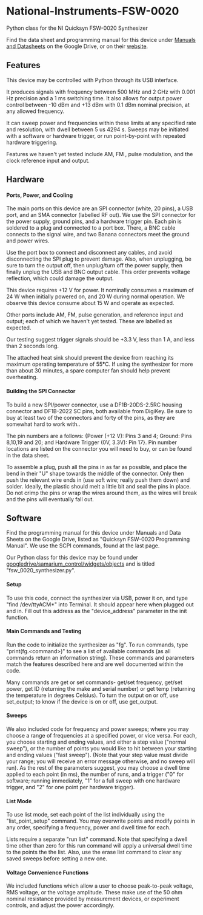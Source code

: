 # National-Instruments-FSW-0020
Python class for the NI Quicksyn FSW-0020 Synthesizer

<!-- wp:paragraph {"align":"left"} -->
<p style="text-align:left">Find the data sheet and programming manual for this device under <a href="https://drive.google.com/drive/folders/0BxtBYCHo7PyzfmxFel8zcER1aFRNY3lrRi05bElpUFRLeFNkNzhnSUNIS0NndmxhUlFWM0E">Manuals and Datasheets</a> on the Google Drive, or on their <a href="http://ni-microwavecomponents.com/quicksyn-full#documentation">website</a>.</p>
<!-- /wp:paragraph -->

<!-- wp:heading -->
<h2>Features</h2>
<!-- /wp:heading -->

<!-- wp:paragraph -->
<p>This device may be controlled with Python through its USB interface.</p>
<!-- /wp:paragraph -->

<!-- wp:paragraph -->
<p>It produces signals with frequency between 500 MHz and 2 GHz with 0.001 Hz precision and a 1 ms switching time. It also allows for output power control between -10 dBm and +13 dBm with 0.1 dBm nominal precision, at any allowed frequency. </p>
<!-- /wp:paragraph -->

<!-- wp:paragraph -->
<p>It can sweep power and frequencies within these limits at any specified rate and resolution, with dwell between 5 us 4294 s. Sweeps may be initiated with a software or hardware trigger, or run point-by-point with repeated hardware triggering.</p>
<!-- /wp:paragraph -->

<!-- wp:paragraph -->
<p>Features we haven't yet tested include AM, FM , pulse modulation, and the clock reference input and output.</p>
<!-- /wp:paragraph -->

<!-- wp:heading -->
<h2>Hardware</h2>
<!-- /wp:heading -->

<!-- wp:heading {"level":4} -->
<h4>Ports, Power, and Cooling</h4>
<!-- /wp:heading -->

<!-- wp:paragraph -->
<p>The main ports on this device are an SPI connector (white, 20 pins), a USB port, and an SMA connector (labelled RF out). We use the SPI connector for the power supply, ground pins, and a hardware trigger pin. Each pin is soldered to a plug and connected to a port box. There, a BNC cable connects to the signal wire, and two Banana connectors meet the ground and power wires. </p>
<!-- /wp:paragraph -->

<!-- wp:paragraph -->
<p>Use the port box to connect and disconnect any cables, and avoid disconnecting the SPI plug to prevent damage. Also, when unplugging, be sure to turn the output off, then unplug/turn off the power supply, then finally unplug the USB and BNC output cable. This order prevents voltage reflection, which could damage the output.</p>
<!-- /wp:paragraph -->

<!-- wp:paragraph -->
<p>This device requires +12 V for power. It nominally consumes a maximum of 24 W when initially powered on, and 20 W during normal operation. We observe this device consume about 15 W and operate as expected.</p>
<!-- /wp:paragraph -->

<!-- wp:paragraph -->
<p>Other ports include AM, FM, pulse generation, and reference input and output; each of which we haven't yet tested. These are labelled as expected.</p>
<!-- /wp:paragraph -->

<!-- wp:paragraph -->
<p>Our testing suggest trigger signals should be +3.3 V, less than 1 A, and less than 2 seconds long. </p>
<!-- /wp:paragraph -->

<!-- wp:paragraph -->
<p>The attached heat sink should prevent the device from reaching its maximum operating temperature of 55<strong>°</strong>C. If using the synthesizer for more than about 30 minutes, a spare computer fan should help prevent overheating.  </p>
<!-- /wp:paragraph -->

<!-- wp:heading {"level":4} -->
<h4>Building the SPI Connector</h4>
<!-- /wp:heading -->

<!-- wp:paragraph -->
<p>To build a new SPI/power connector, use a DF1B-20DS-2.5RC housing connector and DF1B-2022 SC pins, both available from DigiKey. Be sure to buy at least two of the connectors and forty of the pins, as they are somewhat hard to work with..</p>
<!-- /wp:paragraph -->

<!-- wp:paragraph -->
<p>The pin numbers are a follows: {Power (+12 V): Pins 3 and 4; Ground: Pins 8,10,19 and 20; and Hardware Trigger (0V, 3.3V): Pin 17}. Pin number locations are listed on the connector you will need to buy, or can be found in the data sheet.</p>
<!-- /wp:paragraph -->

<!-- wp:paragraph -->
<p>To assemble a plug, push all the pins in as far as possible, and place the bend in their "U" shape towards the middle of the connector. Only then push the relevant wire ends in (use soft wire; really push them down) and solder. Ideally, the plastic should melt a little bit and seal the pins in place. Do not crimp the pins or wrap the wires around them, as the wires will break and the pins will eventually fall out.</p>
<!-- /wp:paragraph -->

<!-- wp:heading -->
<h2>Software</h2>
<!-- /wp:heading -->

<!-- wp:paragraph -->
<p>Find the programming manual for this device under Manuals and Data Sheets on the Google Drive, listed as "Quicksyn FSW-0020 Programming Manual". We use the SCPI commands, found at the last page.</p>
<!-- /wp:paragraph -->

<!-- wp:paragraph -->
<p>Our Python class for this device may be found under <a href="https://drive.google.com/drive/folders/1dJO_H5MnHgHPdGbpeVIjRQA95KoP7WjN">googledrive/samarium_control/widgets/objects</a> and is titled "fsw_0020_synthesizer.py". </p>
<!-- /wp:paragraph -->

<!-- wp:heading {"level":4} -->
<h4>Setup</h4>
<!-- /wp:heading -->

<!-- wp:paragraph -->
<p>To use this code, connect the synthesizer via USB, power it on, and type "find /dev/ttyACM*" into Terminal. It should appear here when plugged out and in. Fill out this address as the "device_address" parameter in the init function.</p>
<!-- /wp:paragraph -->

<!-- wp:heading {"level":4} -->
<h4>Main Commands and Testing</h4>
<!-- /wp:heading -->

<!-- wp:paragraph -->
<p>Run the code to initialize the synthesizer as "fg". To run commands, type "print(fg.&lt;command&gt;)" to see a list of available commands (as all commands return an information string). These commands and parameters match the features described here and are well documented within the code.</p>
<!-- /wp:paragraph -->

<!-- wp:paragraph -->
<p>Many commands are get or set commands- get/set frequency, get/set power, get ID (returning the make and serial number) or get temp (returning the temperature in degrees Celsius). To turn the output on or off, use set_output; to know if the device is on or off, use get_output. </p>
<!-- /wp:paragraph -->

<!-- wp:heading {"level":4} -->
<h4>Sweeps</h4>
<!-- /wp:heading -->

<!-- wp:paragraph -->
<p>We also included code for frequency and power sweeps; where you may choose a range of frequencies at a specified power, or vice versa. For each, you choose starting and ending values, and either a step value ("normal sweep"), or the number of points you would like to hit between your starting and ending values ("fast sweep"). (Note that your step value must divide your range; you will receive an error message otherwise, and no sweep will run). As the rest of the parameters suggest, you may choose a dwell time applied to each point (in ms), the number of runs, and a trigger ("0" for software; running immediately, "1" for a full sweep with one hardware trigger, and "2" for one point per hardware trigger).</p>
<!-- /wp:paragraph -->

<!-- wp:heading {"level":4} -->
<h4>List Mode</h4>
<!-- /wp:heading -->

<!-- wp:paragraph -->
<p>To use list mode, set each point of the list individually using the "list_point_setup" command. You may overwrite points and modify points in any order, specifying a frequency, power and dwell time for each. </p>
<!-- /wp:paragraph -->

<!-- wp:paragraph -->
<p>Lists require a separate "run list" command. Note that specifying a dwell time other than zero for this run command will apply a universal dwell time to the points the the list. Also, use the erase list command to clear any saved sweeps before setting a new one.</p>
<!-- /wp:paragraph -->

<!-- wp:heading {"level":4} -->
<h4>Voltage Convenience Functions</h4>
<!-- /wp:heading -->

<!-- wp:paragraph -->
<p>We included functions which allow a user to choose peak-to-peak voltage, RMS voltage, or the voltage amplitude. These make use of the 50 ohm nominal resistance provided by measurement devices, or experiment controls, and adjust the power accordingly.</p>
<!-- /wp:paragraph -->
